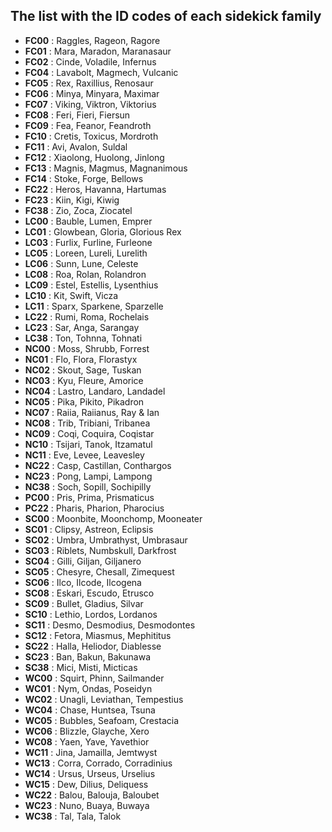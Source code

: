 ## The list with the ID codes of each sidekick family

 - **FC00** : Raggles, Rageon, Ragore
 - **FC01** : Mara, Maradon, Maranasaur
 - **FC02** : Cinde, Voladile, Infernus
 - **FC04** : Lavabolt, Magmech, Vulcanic
 - **FC05** : Rex, Raxillius, Renosaur
 - **FC06** : Minya, Minyara, Maximar
 - **FC07** : Viking, Viktron, Viktorius
 - **FC08** : Feri, Fieri, Fiersun
 - **FC09** : Fea, Feanor, Feandroth
 - **FC10** : Cretis, Toxicus, Mordroth
 - **FC11** : Avi, Avalon, Suldal
 - **FC12** : Xiaolong, Huolong, Jinlong
 - **FC13** : Magnis, Magmus, Magnanimous
 - **FC14** : Stoke, Forge, Bellows
 - **FC22** : Heros, Havanna, Hartumas
 - **FC23** : Kiin, Kigi, Kiwig
 - **FC38** : Zio, Zoca, Ziocatel
 - **LC00** : Bauble, Lumen, Emprer
 - **LC01** : Glowbean, Gloria, Glorious Rex
 - **LC03** : Furlix, Furline, Furleone
 - **LC05** : Loreen, Lureli, Lurelith
 - **LC06** : Sunn, Lune, Celeste
 - **LC08** : Roa, Rolan, Rolandron
 - **LC09** : Estel, Estellis, Lysenthius
 - **LC10** : Kit, Swift, Vicza
 - **LC11** : Sparx, Sparkene, Sparzelle
 - **LC22** : Rumi, Roma, Rochelais
 - **LC23** : Sar, Anga, Sarangay
 - **LC38** : Ton, Tohnna, Tohnati
 - **NC00** : Moss, Shrubb, Forrest
 - **NC01** : Flo, Flora, Florastyx
 - **NC02** : Skout, Sage, Tuskan
 - **NC03** : Kyu, Fleure, Amorice
 - **NC04** : Lastro, Landaro, Landadel
 - **NC05** : Pika, Pikito, Pikadron
 - **NC07** : Raiia, Raiianus, Ray & Ian
 - **NC08** : Trib, Tribiani, Tribanea
 - **NC09** : Coqi, Coquira, Coqistar
 - **NC10** : Tsijari, Tanok, Itzamatul
 - **NC11** : Eve, Levee, Leavesley
 - **NC22** : Casp, Castillan, Conthargos
 - **NC23** : Pong, Lampi, Lampong
 - **NC38** : Soch, Sopill, Sochipilly
 - **PC00** : Pris, Prima, Prismaticus
 - **PC22** : Pharis, Pharion, Pharocius
 - **SC00** : Moonbite, Moonchomp, Mooneater
 - **SC01** : Clipsy, Astreon, Eclipsis
 - **SC02** : Umbra, Umbrathyst, Umbrasaur
 - **SC03** : Riblets, Numbskull, Darkfrost
 - **SC04** : Gilli, Giljan, Giljanero
 - **SC05** : Chesyre, Chesall, Zimequest
 - **SC06** : Ilco, Ilcode, Ilcogena
 - **SC08** : Eskari, Escudo, Etrusco
 - **SC09** : Bullet, Gladius, Silvar
 - **SC10** : Lethio, Lordos, Lordanos
 - **SC11** : Desmo, Desmodius, Desmodontes
 - **SC12** : Fetora, Miasmus, Mephititus
 - **SC22** : Halla, Heliodor, Diablesse
 - **SC23** : Ban, Bakun, Bakunawa
 - **SC38** : Mici, Misti, Micticas
 - **WC00** : Squirt, Phinn, Sailmander
 - **WC01** : Nym, Ondas, Poseidyn
 - **WC02** : Unagli, Leviathan, Tempestius
 - **WC04** : Chase, Huntsea, Tsuna
 - **WC05** : Bubbles, Seafoam, Crestacia
 - **WC06** : Blizzle, Glayche, Xero
 - **WC08** : Yaen, Yave, Yavethior
 - **WC11** : Jina, Jamailla, Jemtwyst
 - **WC13** : Corra, Corrado, Corradinius
 - **WC14** : Ursus, Urseus, Urselius
 - **WC15** : Dew, Dilius, Deliquess
 - **WC22** : Balou, Balouja, Baloubet
 - **WC23** : Nuno, Buaya, Buwaya
 - **WC38** : Tal, Tala, Talok
